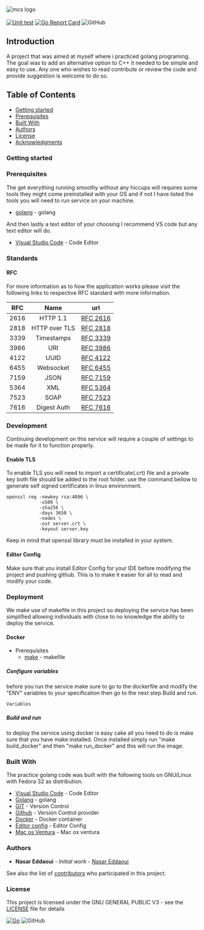 ![mcs logo](https://github.com/mcs-unity/go_ocpp/blob/main/resources/logo.png)
<br/><br/>
[![Unit test](https://github.com/mcs-unity/onvif/actions/workflows/go.yml/badge.svg?branch=main)](https://github.com/mcs-unity/onvif/actions/workflows/go.yml)
[![Go Report Card](https://goreportcard.com/badge/github.com/mcs-unity/onvif)](https://goreportcard.com/report/github.com/mcs-unity/onvif)
![GitHub](https://img.shields.io/github/license/mcs-unity/onvif)

## Introduction

A project that was aimed at myself where i practiced golang programing. The goal was to add an alternative option to
C++ it needed to be simple and easy to use. Any one who wishes to read contribute or review the code and provide
suggestion is welcome to do so.

<!--ts-->

## Table of Contents

- [Getting started](#getting-started)
- [Prerequisites](#prerequisites)
- [Built With](#built-with)
- [Authors](#authors)
- [License](#license)
- [Acknowledgments](#acknowledgments)

<!--te-->

### Getting started

### Prerequisites

The get everything running smoothy without any hiccups will requires some tools they might
come preinstalled with your OS and if not I have listed the tools you will need to run service
on your machine.

- [golang](https://golang.org/) - golang

And then lastly a text editor of your choosing I recommend VS code but any text editor will do.

- [Visual Studio Code](https://code.visualstudio.com/) - Code Editor

### Standards

#### RFC

For more information as to how the application works please visit the following links to
respective RFC standard with more information.

| RFC  |     Name      | url                                                       |
| ---- | :-----------: | --------------------------------------------------------- |
| 2616 |   HTTP 1.1    | [RFC 2616](https://tools.ietf.org/html/rfc2616)           |
| 2818 | HTTP over TLS | [RFC 2818](https://tools.ietf.org/html/rfc2818)           |
| 3339 |  Timestamps   | [RFC 3339](https://tools.ietf.org/html/rfc3339)           |
| 3986 |      URI      | [RFC 3986](https://tools.ietf.org/html/rfc3986)           |
| 4122 |     UUID      | [RFC 4122](https://tools.ietf.org/html/rfc4122)           |
| 6455 |   Websocket   | [RFC 6455](https://tools.ietf.org/html/rfc6455)           |
| 7159 |     JSON      | [RFC 7159](https://tools.ietf.org/html/rfc7159)           |
| 5364 |      XML      | [RFC 5364](https://datatracker.ietf.org/doc/html/rfc5364) |
| 7523 |     SOAP      | [RFC 7523](https://datatracker.ietf.org/doc/html/rfc4227) |
| 7616 |  Digest Auth  | [RFC 7616](https://datatracker.ietf.org/doc/html/rfc7616) |

### Development

Continuing development on this service will require a couple of settings to be made
for it to function properly.

#### Enable TLS

To enable TLS you will need to import a certificate(.crt) file and a private key
both file should be added to the root folder. use the command bellow to generate
self signed certificates in linux environment.

```
openssl req -newkey rsa:4096 \
            -x509 \
            -sha256 \
            -days 3650 \
            -nodes \
            -out server.crt \
            -keyout server.key
```

Keep in mind that openssl library must be installed in your system.

#### Editor Config

Make sure that you install Editor Config for your IDE before modifying the project and
pushing github. This is to make it easier for all to read and modify your code.

### Deployment

We make use of makefile in this project so deploying the service has been simplified
allowing individuals with close to no knowledge the ability to deploy the service.

#### Docker

- Prerequisites
  - [make](https://www.gnu.org/software/make/) - makefile

##### Configure variables

before you run the service make sure to go to the dockerfile and modify the
"ENV" variables to your specification then go to the next step Build and run.

```
Variables

```

##### Build and run

to deploy the service using docker is easy cake all you need to do is make sure
that you have make installed. Once installed simply run "make build_docker" and
then "make run_docker" and this will run the image.

### Built With

The practice golang code was built with the following tools on GNU/Linux with Fedora 32
as distribution.

- [Visual Studio Code](https://code.visualstudio.com/) - Code Editor
- [Golang](https://golang.org/) - golang
- [GIT](https://git-scm.com/) - Version Control
- [Github](https://github.com/) - Version Control provider
- [Docker](https://www.docker.com/) - Docker container
- [Editor config](https://editorconfig.org/) - Editor Config
- [Mac os Ventura](https://www.apple.com/th/macos/ventura/) - Mac os ventura

### Authors

- **Nasar Eddaoui** - _Initial work_ - [Nasar Eddaoui](https://github.com/Nasar165)

See also the list of [contributors](https://github.com/mcs-unity/onvif/graphs/contributors) who participated in this project.

### License

This project is licensed under the GNU GENERAL PUBLIC V3 - see the [LICENSE](LICENSE) file for details

[![Go](https://github.com/mcs-unity/onvif/actions/workflows/go.yml/badge.svg?branch=main)](https://github.com/mcs-unity/onvif/actions/workflows/go.yml)
![GitHub](https://img.shields.io/github/license/mcs-unity/onvif)
